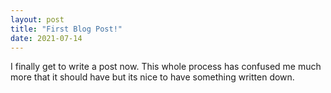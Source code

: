 ```yaml
---
layout: post
title: "First Blog Post!"
date: 2021-07-14
---
```


I finally get to write a post now. This whole process has confused me much more that it should have but its nice to have something written down.

